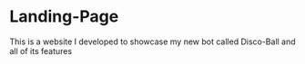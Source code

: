 # Landing-Page

This is a website I developed to showcase my new bot called Disco-Ball and all of its features
